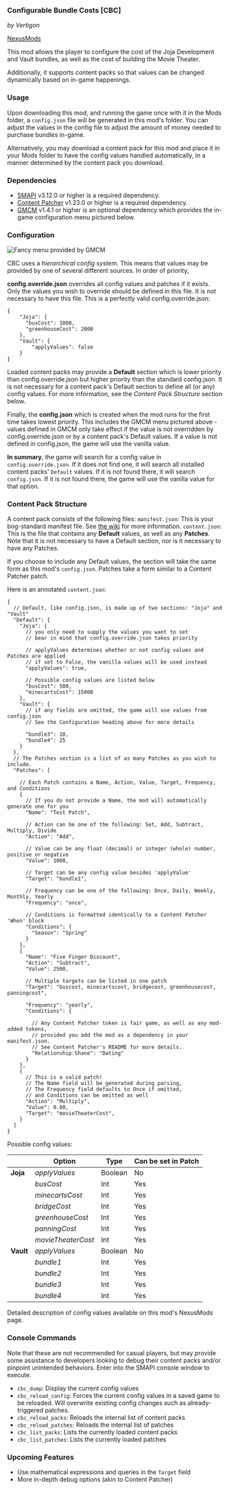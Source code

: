 ### Configurable Bundle Costs [CBC]
*by Vertigon*

[NexusMods](https://www.nexusmods.com/stardewvalley/mods/9444)

This mod allows the player to configure the cost of the Joja Development and Vault bundles, as well as the cost of building the Movie Theater.

Additionally, it supports content packs so that values can be changed dynamically based on in-game happenings.
### Usage
Upon downloading this mod, and running the game once with it in the Mods folder, a `config.json` file will be generated in this mod's folder. You can adjust the values in the config file to adjust the amount of money needed to purchase bundles in-game.

Alternatively, you may download a content pack for this mod and place it in your Mods folder to have the config values handled automatically, in a manner determined by the content pack you download.
### Dependencies
* [SMAPI](https://smapi.io/)  v3.12.0 or higher is a required dependency.
* [Content Patcher](https://www.nexusmods.com/stardewvalley/mods/1915) v1.23.0 or higher is a required dependency.
* [GMCM](https://www.nexusmods.com/stardewvalley/mods/5098) v1.4.1 or higher is an optional dependency which provides the in-game configuration menu pictured below.

### Configuration
![Fancy menu provided by GMCM](https://i.imgur.com/tcTeCHd.png)

CBC uses a *hierarchical config system*. This means that values may be provided by one of several different sources. In order of priority,

**config.override.json** overrides all config values and patches if it exists. Only the values you wish to override should be defined in this file. It is not necessary to have this file.
This is a perfectly valid config.override.json:

    {
		"Joja": {
		  "busCost": 1000,
		  "greenhouseCost": 2000
		},
		"Vault": {
			"applyValues": false
		}
	}

Loaded content packs may provide a **Default** section which is lower priority than config.override.json but higher priority than the standard config.json. It is not necessary for a content pack's Default section to define all (or any) config values. For more information, see the *Content Pack Structure* section below.

Finally, the **config.json** which is created when the mod runs for the first time takes lowest priority. This includes the GMCM menu pictured above - values defined in GMCM only take effect if the value is not overridden by config.override.json or by a content pack's Default values. If a value is not defined in config.json, the game will use the vanilla value.

**In summary**, the game will search for a config value in `config.override.json`. If it does not find one, it will search all installed content packs' `Default` values. If it is not found there, it will search `config.json`. If it is not found there, the game will use the vanilla value for that option.

### Content Pack Structure

A content pack consists of the following files:
`manifest.json`: This is your bog-standard manifest file. See [the wiki](https://stardewvalleywiki.com/Modding:Modder_Guide/APIs/Manifest) for more information.
`content.json`: This is the file that contains any **Default** values, as well as any **Patches**. Note that it is not necessary to have a Default section, nor is it necessary to have any Patches.

If you choose to include any Default values, the section will take the same form as this mod's `config.json`. Patches take a form similar to a Content Patcher patch.

Here is an annotated `content.json`:

    {
      // Default, like config.json, is made up of two sections: "Joja" and "Vault"
      "Default": {
        "Joja": {
          // you only need to supply the values you want to set
          // bear in mind that config.override.json takes priority
          
          // applyValues determines whether or not config values and Patches are applied
          // if set to False, the vanilla values will be used instead
          "applyValues": true,
          
          // Possible config values are listed below
          "busCost": 500,
          "minecartsCost": 15000
        },
        "Vault": {
          // if any fields are omitted, the game will use values from config.json
          // See the Configuration heading above for more details
          
          "bundle3": 10,
          "bundle4": 25
        }
      },
      // The Patches section is a list of as many Patches as you wish to include.
      "Patches": [
      
        // Each Patch contains a Name, Action, Value, Target, Frequency, and Conditions
        {
          // If you do not provide a Name, the mod will automatically generate one for you
          "Name": "Test Patch",
          
          // Action can be one of the following: Set, Add, Subtract, Multiply, Divide
          "Action": "Add",
          
          // Value can be any float (decimal) or integer (whole) number, positive or negative
          "Value": 1000,
          
          // Target can be any config value besides 'applyValue'
          "Target": "bundle1",
          
          // Frequency can be one of the following: Once, Daily, Weekly, Monthly, Yearly
          "Frequency": "once",
          
          // Conditions is formatted identically to a Content Patcher 'When' block
          "Conditions": {
    	    "Season": "Spring"
    	  }
        },
        {
          "Name": "Five Finger Discount",
          "Action": "Subtract",
          "Value": 2500,
          
          // Multiple targets can be listed in one patch
          "Target": "buscost, minecartscost, bridgecost, greenhousecost, panningcost",
          
          "Frequency": "yearly",
          "Conditions": {
          
            // Any Content Patcher token is fair game, as well as any mod-added tokens,
            // provided you add the mod as a dependency in your manifest.json.
            // See Content Patcher's README for more details.
            "Relationship:Shane": "Dating"
          }
        },
        {
          // This is a valid patch!
          // The Name field will be generated during parsing,
          // The Frequency field defaults to Once if omitted,
          // and Conditions can be omitted as well
          "Action": "Multiply",
          "Value": 0.80,
          "Target": "movieTheaterCost",
        }
      ]
    }

Possible config values:

|  | Option | Type | Can be set in Patch |
|---|---|---|---|
| **Joja** | *applyValues* | Boolean | No |
|  | *busCost* | Int | Yes |
|  | *minecartsCost* | Int | Yes |
|  | *bridgeCost* | Int | Yes |
|  | *greenhouseCost* | Int | Yes |
|  | *panningCost* | Int | Yes |
|  | *movieTheaterCost* | Int | Yes |
| **Vault** | *applyValues* | Boolean | No |
|  | *bundle1* | Int | Yes |
|  | *bundle2* | Int | Yes |
|  | *bundle3* | Int | Yes |
|  | *bundle4* | Int | Yes |

Detailed description of config values available on this mod's NexusMods page.

### Console Commands
Note that these are not recommended for casual players, but may provide some assistance to developers looking to debug their content packs and/or pinpoint unintended behaviors. Enter into the SMAPI console window to execute.

* `cbc_dump`: Display the current config values
* `cbc_reload_config`: Forces the current config values in a saved game to be reloaded. Will overwrite existing config changes such as already-triggered patches.
* `cbc_reload_packs`: Reloads the internal list of content packs
* `cbc_reload_patches`: Reloads the internal list of patches
* `cbc_list_packs`: Lists the currently loaded content packs
* `cbc_list_patches`: Lists the currently loaded patches

### Upcoming Features
 * Use mathematical expressions and queries in the `Target` field
 * More in-depth debug options (akin to Content Patcher)
